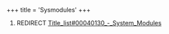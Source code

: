 +++
title = 'Sysmodules'
+++

1.  REDIRECT
    [Title_list#00040130_-_System_Modules](Title_list#00040130---system-modules "wikilink")
